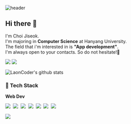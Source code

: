 ![header](https://capsule-render.vercel.app/api?type=transparent&height=150&section=header&text=Choi%20Jiseok&fontColor=666666&fontSize=80&animation=fadeIn&desc=LaonCoder&descSize=25&descAlign=68&descAlignY=81)

## Hi there 👋
<p>
  I'm Choi Jiseok.</br>
  I'm majoring in <b>Computer Science</b> at Hanyang University.<br/>
  The field that i'm interested in is <b>"App development"</b>.<br/>
  I'm always open to your contacts. So do not hesitate!🙂
</p>

<a href="mailto:jiseok212@gmail.com"><img src="https://img.shields.io/badge/Gmail-D14836?style=flat-square&logo=Gmail&logoColor=white&link=mailto:jiseok212@gmail.com"/></a>
<a href="https://www.instagram.com/jiseok_212/"><img src="https://img.shields.io/badge/Instagram-E4405F?style=flatsquare&logo=Instagram&logoColor=white&link=https://www.instagram.com/hongssup"/></a><br/>

 ![LaonCoder's github stats](https://github-readme-stats.vercel.app/api?username=LaonCoder&show_icons=true)

<h3 align="left">📖 Tech Stack</h3>
<p><b>Web Dev</b></p>
<p align="left">
  <img src="https://img.shields.io/badge/Javascript-f7df1e?style=flat-square&logo=javascript&logoColor=white"/></a>&nbsp 
  <img src="https://img.shields.io/badge/HTML5-e34f26?style=flat-square&logo=Html5&logoColor=white"/></a>&nbsp
  <img src="https://img.shields.io/badge/CSS3-1572b6?style=flat-square&logo=CSS3&logoColor=white"/></a>&nbsp 
  <img src="https://img.shields.io/badge/React-61dafb?style=flat-square&logo=React&logoColor=white"/></a>&nbsp 
  <img src="https://img.shields.io/badge/Python-3776ab?style=flat-square&logo=Python&logoColor=white"/></a>&nbsp 
  <img src="https://img.shields.io/badge/Java-092e20?style=flat-square&logo=Java&logoColor=white"/></a>&nbsp 
  <img src="https://img.shields.io/badge/C-a8b9cc?style=flat-square&logo=C&logoColor=white"/></a>&nbsp 
</p>
<p align="left">
  <img src="https://img.shields.io/badge/React-61dafb?style=flat-square&logo=React&logoColor=white"/></a>&nbsp 
</p>
